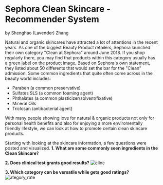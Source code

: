 # Sephora Clean Skincare - Recommender System
by Shenghao (Lavender) Zhang

Natural and organic skincares have attracted a lot of attentions in the recent years. As one of the biggest Beauty Product retailers, Sephora launched their own category "Clean at Sephora" around June 2018. If you shop regularly there, you may find that products within this category usually has a green label on the product image. Based on Sephora's own statement, they listed about 50 differents that would set the bar for the "Clean" admission. Some common ingredients that quite often come across in the beauty world includes: 

- Paraben (a common preservative)
- Sulfates SLS (a common foaming agent)
- Phthalates (a common plasticizer/solvent/fixative)
- Mineral Oils 
- Triclosan (antibacterial agent)

With many people showing love for natural & organic products not only for personal health benefits and also for enjoying a more enviromentally friendly lifestyle, we can look at how to promote certain clean skincare products. 

Starting with looking at the skincare information, a few questions were posted and visualized. 
**1. What are some commonly seen ingredients in the Clean Skincare?**

**2. Does clinical test grants good results?**
![clinc](https://github.com/lavsz/Mod4_Project_Sephora/blob/main/Screen%20Shot%202021-01-13%20at%205.37.11%20PM.png)

**3. Which category can be versatile while gets good ratings?**
![ategory_rate](https://github.com/lavsz/Mod4_Project_Sephora/blob/main/Screen%20Shot%202021-01-13%20at%205.39.27%20PM.png)




